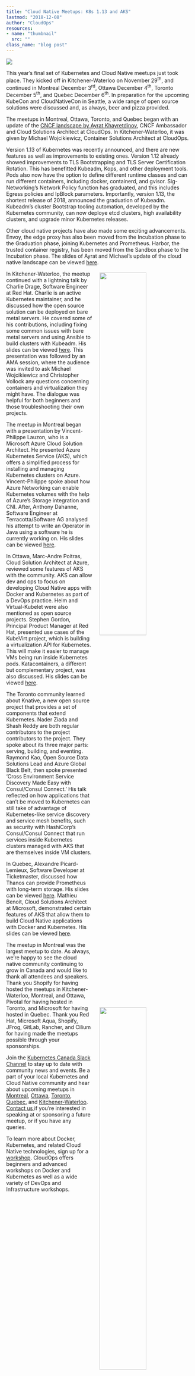 ```yaml
---
title: "Cloud Native Meetups: K8s 1.13 and AKS"
lastmod: "2018-12-08"
author: "CloudOps"
resources:
- name: "thumbnail"
  src: ""
class_name: "blog post"
---
```


<img src="/images/blog/post/AyratMeetup-1.jpg" class="main-blog-image">

<p>This year’s final set of Kubernetes and Cloud Native meetups just took place. They kicked off in Kitchener-Waterloo on November 29<sup>th</sup>, and continued in Montreal December 3<sup>rd</sup>, Ottawa December 4<sup>th</sup>, Toronto December 5<sup>th</sup>, and Quebec December 6<sup>th</sup>. In preparation for the upcoming KubeCon and CloudNativeCon in Seattle, a wide range of open source solutions were discussed and, as always, beer and pizza provided.</p>

<p>The meetups in Montreal, Ottawa, Toronto, and Quebec began with an update of the <a href="https://www.cloudops.com/2018/10/the-beginners-guide-to-the-cncf-landscape/">CNCF landscape by Ayrat Khayretdinov</a>, CNCF Ambassador and Cloud Solutions Architect at CloudOps. In Kitchener-Waterloo, it was given by Michael Wojcikiewicz, Container Solutions Architect at CloudOps.</p>

<p>Version 1.13 of Kubernetes was recently announced, and there are new features as well as improvements to existing ones. Version 1.12 already showed improvements to TLS Bootstrapping and TLS Server Certification Rotation. This has benefitted Kubeadm, Kops, and other deployment tools. Pods also now have the option to define different runtime classes and can run different containers, including docker, containerd, and gvisor. Sig-Networking’s Network Policy function has graduated, and this includes Egress policies and IpBlock parameters. Importantly, version 1.13, the shortest release of 2018, announced the graduation of Kubeadm. Kubeadm’s cluster Bootstrap tooling automation, developed by the Kubernetes community, can now deploye etcd clusters, high availability clusters, and upgrade minor Kubernetes releases.</p>

<p>Other cloud native projects have also made some exciting advancements. Envoy, the edge proxy has also been moved from the Incubation phase to the Graduation phase, joining Kubernetes and Prometheus. Harbor, the trusted container registry, has been moved from the Sandbox phase to the Incubation phase. The slides of Ayrat and Michael’s update of the cloud native landscape can be viewed <a href="https://www.slideshare.net/CloudOps2005/kubernetes-and-cloud-native-update-q4-2018">here</a>.</p>

<div class="wp-block-image"><img style="float: right; margin: 5px 0 20px 20px; width: 50%;" src="/images/blog/post/Kitchener-WaterlooMeetup.png" alt=""></div>

<p>In Kitchener-Waterloo, the meetup continued with a lightning talk by Charlie Drage, Software Engineer at Red Hat. Charlie is an active Kubernetes maintainer, and he discussed how the open source solution can be deployed on bare metal servers. He covered some of his contributions, including fixing some common issues with bare metal servers and using Ansible to build clusters with Kubeadm. His slides can be viewed&nbsp;<a href="https://www.slideshare.net/CloudOps2005/kubernetes-on-bare-metal-at-the-kitchenerwaterloo-kubernetes-and-cloud-native-meetup">here</a>. This presentation was followed by an AMA session, where the audience was invited to ask Michael Wojcikiewicz and Christopher Vollock any questions concerning containers and virtualization they might have. The dialogue was helpful for both beginners and those troubleshooting their own projects. &nbsp;</p>

<p>The meetup in Montreal began with a presentation by Vincent-Philippe Lauzon, who is a Microsoft Azure Cloud Solution Architect. He presented Azure Kubernetes Service (AKS), which offers a simplified process for installing and managing Kubernetes clusters on Azure. Vincent-Philippe spoke about how Azure Networking can enable Kubernetes volumes with the help of Azure’s Storage integration and CNI. After, Anthony Dahanne, Software Engineer at Terracotta/Software AG analysed his attempt to write an Operator in Java using a software he is currently working on. His slides can be viewed <a href="https://fr.slideshare.net/anthonydahanne/kubernetes-java-operator">here</a>.</p>

<p>In Ottawa, Marc-Andre Poitras, Cloud Solution Architect at Azure, reviewed some features of AKS with the community. AKS can allow dev and ops to focus on developing Cloud Native apps with Docker and Kubernetes as part of a DevOps practice. Helm and Virtual-Kubelet were also mentioned as open source projects. Stephen Gordon, Principal Product Manager at Red Hat, presented use cases of the KubeVirt project, which is building a virtualization API for Kubernetes. This will make it easier to manage VMs being run inside Kubernetes pods. Katacontainers, a different but complementary project, was also discussed. His slides can be viewed <a href="https://www.slideshare.net/sgordon2/introducing-kubevirt">here</a>.</p>

<div class="wp-block-image"><img style="float: right; margin: 5px 0 20px 20px; width: 50%;" src="/images/blog/post/TorontoMeetup.png" alt=""></div>

<p>The Toronto community learned about Knative, a new open source project that provides a set of components that extend Kubernetes. Nader Ziada and Shash Reddy are both regular contributors to the project contributors to the project. They spoke about its three major parts: serving, building, and eventing. Raymond Kao, Open Source Data Solutions Lead and Azure Global Black Belt, then spoke presented ‘Cross Environment Service Discovery Made Easy with Consul/Consul Connect.’ His talk reflected on how applications that can’t be moved to Kubernetes can still take of advantage of Kubernetes-like service discovery and service mesh benefits, such as security with HashiCorp’s Consul/Consul Connect that run services inside Kubernetes clusters managed with AKS that are themselves inside VM clusters.</p>

<p>In Quebec, Alexandre Picard-Lemieux, Software Developer at Ticketmaster, discussed how Thanos can provide Prometheus with long-term storage. His slides can be viewed <a href="https://www.slideshare.net/CloudOps2005/prometheus-and-thanos">here</a>. Mathieu Benoit, Cloud Solutions Architect at Microsoft, demonstrated certain features of AKS that allow them to build Cloud Native applications with Docker and Kubernetes. His slides can be viewed <a href="https://mabenoit.blob.core.windows.net/public/AKS%20%2B%20VirtualKubelet%20-%20Mathieu%20Benoit.pdf">here</a>.</p>

<div class="wp-block-image"><img style="float: right; margin: 5px 0 20px 20px; width: 50%;" src="/images/blog/post/MontrealAKSMeetup.png" alt=""></div>

<p>The meetup in Montreal was the largest meetup to date. As always, we’re happy to see the cloud native community continuing to grow in Canada and would like to thank all attendees and speakers. Thank you Shopify for having hosted the meetups in Kitchener-Waterloo, Montreal, and Ottawa, Pivotal for having hosted in Toronto, and Microsoft for having hosted in Quebec. Thank you Red Hat, Microsoft Aqua, Shopify, JFrog, GitLab, Rancher, and Cilium for having made the meetups possible through your sponsorships.</p>

<div class="wp-block-image"><img style="float: right; margin: 5px 0 20px 20px; width: 50%;" src="/images/blog/post/MeetupSponsors.png" alt=""></div>

<p>Join the <a href="http://k8scanadaslack.herokuapp.com/">Kubernetes Canada Slack Channel</a> to stay up to date with community news and events. Be a part of your local Kubernetes and Cloud Native community and hear about upcoming meetups in <a href="https://www.meetup.com/Kubernetes-Montreal">Montreal</a>, <a href="https://www.meetup.com/Kubernetes-Ottawa">Ottawa</a>, <a href="https://www.meetup.com/Kubernetes-Toronto">Toronto</a>, <a href="https://www.meetup.com/Kubernetes-Quebec">Quebec</a>, and <a href="https://www.meetup.com/Kubernetes-Kitchener-Waterloo">Kitchener-Waterloo</a>. <a href="mailto: ctrang@cloudops.com">Contact us </a>if you’re interested in speaking at or sponsoring a future meetup, or if you have any queries.</p>

<p>To learn more about Docker, Kubernetes, and related Cloud Native technologies, sign up for a <a href="https://www.cloudops.com/workshop-calendar/">workshop</a>. CloudOps offers beginners and advanced workshops on Docker and Kubernetes as well as a wide variety of DevOps and Infrastructure workshops.</p>
